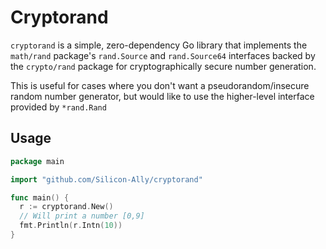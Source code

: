 # Cryptorand

`cryptorand` is a simple, zero-dependency Go library that implements the
`math/rand` package's `rand.Source` and `rand.Source64` interfaces backed by
the `crypto/rand` package for cryptographically secure number generation.

This is useful for cases where you don't want a pseudorandom/insecure random
number generator, but would like to use the higher-level interface provided by
`*rand.Rand`

## Usage

```go
package main

import "github.com/Silicon-Ally/cryptorand"

func main() {
  r := cryptorand.New()
  // Will print a number [0,9]
  fmt.Println(r.Intn(10))
}
```
